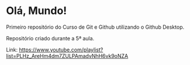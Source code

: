 # Olá, Mundo!
 Primeiro repositório do Curso de Git e Github utilizando o Github Desktop. 

 Repositório criado durante a 5ª aula.

Link:  https://www.youtube.com/playlist?list=PLHz_AreHm4dm7ZULPAmadvNhH6vk9oNZA